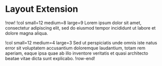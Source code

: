 # Layout Extension

!row!
!col small=12 medium=8 large=9
Lorem ipsum dolor sit amet, consectetur adipiscing elit, sed do eiusmod tempor incididunt ut labore
et dolore magna aliqua.

!col small=12 medium=4 large=3
Sed ut perspiciatis unde omnis iste natus error sit voluptatem accusantium doloremque laudantium,
totam rem aperiam, eaque ipsa quae ab illo inventore veritatis et quasi architecto beatae vitae dicta
sunt explicabo.
!row-end!
